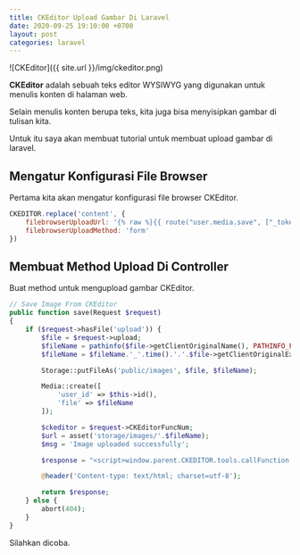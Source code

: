 ```yaml
---
title: CKEditor Upload Gambar Di Laravel
date: 2020-09-25 19:10:00 +0700
layout: post
categories: laravel
---
```


![CKEditor]({{ site.url }}/img/ckeditor.png)

**CKEditor** adalah sebuah teks editor WYSIWYG yang digunakan untuk menulis konten di halaman web.

Selain menulis konten berupa teks, kita juga bisa menyisipkan gambar di tulisan kita.

Untuk itu saya akan membuat tutorial untuk membuat upload gambar di laravel.

## Mengatur Konfigurasi File Browser

Pertama kita akan mengatur konfigurasi file browser CKEditor.

```javascript
CKEDITOR.replace('content', {
    filebrowserUploadUrl: '{% raw %}{{ route("user.media.save", ["_token" => csrf_token()]) }}{% endraw %}',
    filebrowserUploadMethod: 'form'
})
```

## Membuat Method Upload Di Controller

Buat method untuk mengupload gambar CKEditor.

```php
// Save Image From CKEditor
public function save(Request $request)
{
    if ($request->hasFile('upload')) {
        $file = $request->upload;
        $fileName = pathinfo($file->getClientOriginalName(), PATHINFO_FILENAME);
        $fileName = $fileName.'_'.time().'.'.$file->getClientOriginalExtension();

        Storage::putFileAs('public/images', $file, $fileName);

        Media::create([
            'user_id' => $this->id(),
            'file' => $fileName
        ]);

        $ckeditor = $request->CKEditorFuncNum;
        $url = asset('storage/images/'.$fileName);
        $msg = 'Image uploaded successfully';

        $response = "<script>window.parent.CKEDITOR.tools.callFunction($ckeditor, '$url', '$msg')</script>";

        @header('Content-type: text/html; charset=utf-8');

        return $response;
    } else {
        abort(404);
    }
}
```

Silahkan dicoba.